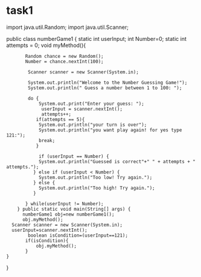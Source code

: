 # task1
import java.util.Random;
import java.util.Scanner;

public class numberGame1 {
        static int userInput;
	int Number=0;
	static int attempts = 0;
         void myMethod(){
            
           Random chance = new Random();
           Number = chance.nextInt(100);
        
            Scanner scanner = new Scanner(System.in);

            System.out.println("Welcome to the Number Guessing Game!");
            System.out.println(" Guess a number between 1 to 100: ");

            do {
                System.out.print("Enter your guess: ");
                 userInput = scanner.nextInt();
                 attempts++;
	           if(attempts == 5){
		        System.out.println("your turn is over");
		        System.out.println("you want play again! for yes type 121:");
		        break;
               }	

                if (userInput == Number) {
                System.out.println("Guessed is correct"+" " + attempts + " attempts.");
              } else if (userInput < Number) {
                System.out.println("Too low! Try again.");
              } else {
                System.out.println("Too high! Try again.");
              }

           } while(userInput != Number);
        } public static void main(String[] args) {
          numberGame1 obj=new numberGame1();
          obj.myMethod();
	  Scanner scanner = new Scanner(System.in);
	  userInput=scanner.nextInt();
            boolean isCondition=(userInput==121);
           if(isCondition){
               obj.myMethod();
           }
    }
}
